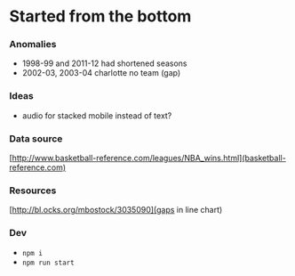 # Started from the bottom

### Anomalies
* 1998-99 and 2011-12 had shortened seasons
* 2002-03, 2003-04 charlotte no team (gap)

### Ideas
* audio for stacked mobile instead of text?

### Data source
[http://www.basketball-reference.com/leagues/NBA_wins.html](basketball-reference.com)

### Resources
[http://bl.ocks.org/mbostock/3035090](gaps in line chart)

### Dev
* `npm i`
* `npm run start`
